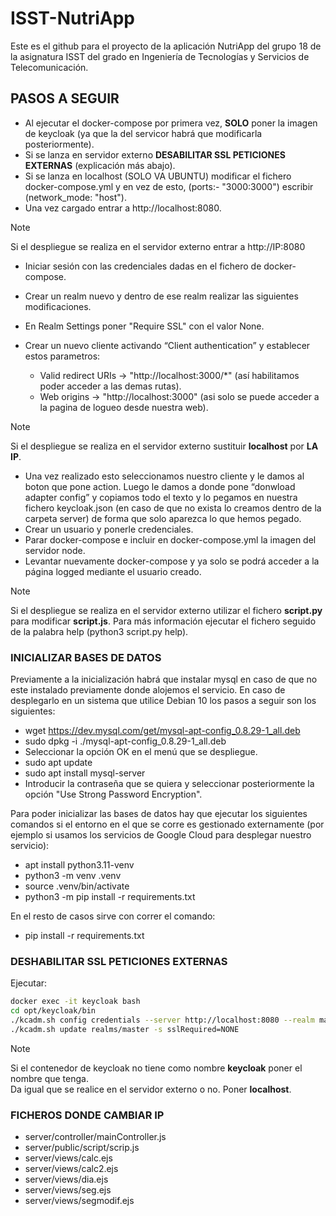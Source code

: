 # ISST-NutriApp
Este es el github para el proyecto de la aplicación NutriApp del grupo 18 de la asignatura ISST del grado en Ingeniería de Tecnologías y Servicios de Telecomunicación.


## PASOS A SEGUIR

- Al ejecutar el docker-compose por primera vez, **SOLO** poner la imagen de keycloak (ya que la del servicor habrá que modificarla posteriormente).
- Si se lanza en servidor externo **DESABILITAR SSL PETICIONES EXTERNAS** (explicación más abajo).
- Si se lanza en localhost (SOLO VA UBUNTU) modificar el fichero docker-compose.yml y en vez de esto, (ports:- "3000:3000") escribir (network_mode: "host").
- Una vez cargado entrar a http://localhost:8080.

> [!NOTE]
> Si el despliegue se realiza en el servidor externo entrar a http://IP:8080

- Iniciar sesión con las credenciales dadas en el fichero de docker-compose.
- Crear un realm nuevo y dentro de ese realm realizar las siguientes modificaciones.
- En Realm Settings poner "Require SSL" con el valor None.

- Crear un nuevo cliente activando “Client authentication” y establecer estos parametros:
    - Valid redirect URIs -> "http://localhost:3000/*" (así habilitamos poder acceder a las demas rutas).<br>
    - Web origins -> "http://localhost:3000" (asi solo se puede acceder a la pagina de logueo desde nuestra web).<br>

> [!NOTE]
> Si el despliegue se realiza en el servidor externo sustituir **localhost** por **LA IP**.

- Una vez realizado esto seleccionamos nuestro cliente y le damos al boton que pone action. Luego le damos a donde pone “donwload adapter config” y copiamos todo el texto y lo pegamos en nuestra fichero keycloak.json (en caso de que no exista lo creamos dentro de la carpeta server) de forma que solo aparezca lo que hemos pegado.
- Crear un usuario y ponerle credenciales.
- Parar docker-compose e incluir en docker-compose.yml la imagen del servidor node.
- Levantar nuevamente docker-compose y ya solo se podrá acceder a la página logged mediante el usuario creado.

> [!NOTE]
> Si el despliegue se realiza en el servidor externo utilizar el fichero **script.py** para modificar **script.js**.
> Para más información ejecutar el fichero seguido de la palabra help (python3 script.py help).

### INICIALIZAR BASES DE DATOS

Previamente a la inicialización habrá que instalar mysql en caso de que no este instalado previamente donde alojemos el servicio. En caso de desplegarlo en un sistema que utilice Debian 10 los pasos a seguir son los siguientes:

- wget https://dev.mysql.com/get/mysql-apt-config_0.8.29-1_all.deb
- sudo dpkg -i ./mysql-apt-config_0.8.29-1_all.deb
- Seleccionar la opción OK en el menú que se despliegue.
- sudo apt update
- sudo apt install mysql-server
- Introducir la contraseña que se quiera y seleccionar posteriormente la opción "Use Strong Password Encryption".

Para poder inicializar las bases de datos hay que ejecutar los siguientes comandos si el entorno en el que se corre es gestionado externamente (por ejemplo si usamos los servicios de Google Cloud para desplegar nuestro servicio):

- apt install python3.11-venv
- python3 -m venv .venv
- source .venv/bin/activate
- python3 -m pip install -r requirements.txt

En el resto de casos sirve con correr el comando:

- pip install -r requirements.txt

### DESHABILITAR SSL PETICIONES EXTERNAS

Ejecutar:

```bash
docker exec -it keycloak bash
cd opt/keycloak/bin
./kcadm.sh config credentials --server http://localhost:8080 --realm master --user admin
./kcadm.sh update realms/master -s sslRequired=NONE
```
> [!NOTE]
> Si el contenedor de keycloak no tiene como nombre **keycloak** poner el nombre que tenga.<br>
> Da igual que se realice en el servidor externo o no. Poner **localhost**.

### FICHEROS DONDE CAMBIAR IP

- server/controller/mainController.js
- server/public/script/scrip.js
- server/views/calc.ejs
- server/views/calc2.ejs
- server/views/dia.ejs
- server/views/seg.ejs
- server/views/segmodif.ejs

